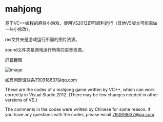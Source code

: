 # mahjong
基于VC++编程的麻将小游戏，使用VS2012即可顺利运行（其他VS版本可能需做一些小修改）。

res文件夹是游戏运行所需的图片资源。

sound文件夹是游戏运行所需的语音资源。

屏幕截图

![image](https://github.com/holdmeplease/mahjong-game/raw/master/ScreenCut.png)

如有问题请联系790918637@qq.com

These are the codes of a mahjong game written by VC++, which can work correctly in Visual Studio 2012. (There may be few changes needed in other versions of VS.)

The comments in the codes were written by Chinese for some reason. If you have any questions with the codes, please email 790918637@qq.com.
